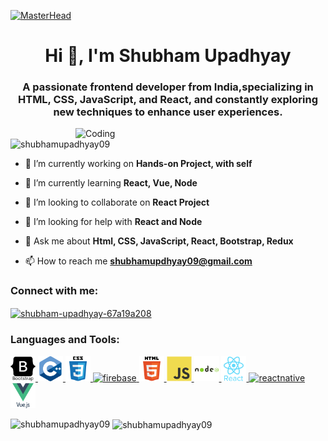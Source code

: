 
[![MasterHead](https://thumbs.dreamstime.com/z/front-end-development-banner-concept-background-backdrop-elements-icon-digital-programming-create-71910054.jpg)](https://shubhamupadhyay09.io)
<h1 align="center">Hi 👋, I'm Shubham Upadhyay</h1>
<h3 align="center">A passionate frontend developer from India,specializing in HTML, CSS, JavaScript, and React, and constantly exploring new techniques to enhance user experiences.</h3>
<img align="right" alt="Coding" width="400" src="https://cdn.dribbble.com/users/1162077/screenshots/3848914/programmer.gif"

<p align="left"> <img src="https://komarev.com/ghpvc/?username=shubhamupadhyay09&label=Profile%20views&color=0e75b6&style=flat" alt="shubhamupadhyay09" /> </p>

- 🔭 I’m currently working on **Hands-on Project, with self**

- 🌱 I’m currently learning **React, Vue, Node**

- 👯 I’m looking to collaborate on **React Project**

- 🤝 I’m looking for help with **React and Node**

- 💬 Ask me about **Html, CSS, JavaScript, React, Bootstrap, Redux**

- 📫 How to reach me **shubhamupdhyay09@gmail.com**

<h3 align="left">Connect with me:</h3>
<p align="left">
<a href="https://linkedin.com/in/shubham-upadhyay-67a19a208" target="blank"><img align="center" src="https://raw.githubusercontent.com/rahuldkjain/github-profile-readme-generator/master/src/images/icons/Social/linked-in-alt.svg" alt="shubham-upadhyay-67a19a208" height="30" width="40" /></a>
</p>

<h3 align="left">Languages and Tools:</h3>
<p align="left"> <a href="https://getbootstrap.com" target="_blank" rel="noreferrer"> <img src="https://raw.githubusercontent.com/devicons/devicon/master/icons/bootstrap/bootstrap-plain-wordmark.svg" alt="bootstrap" width="40" height="40"/> </a> <a href="https://www.w3schools.com/cpp/" target="_blank" rel="noreferrer"> <img src="https://raw.githubusercontent.com/devicons/devicon/master/icons/cplusplus/cplusplus-original.svg" alt="cplusplus" width="40" height="40"/> </a> <a href="https://www.w3schools.com/css/" target="_blank" rel="noreferrer"> <img src="https://raw.githubusercontent.com/devicons/devicon/master/icons/css3/css3-original-wordmark.svg" alt="css3" width="40" height="40"/> </a> <a href="https://firebase.google.com/" target="_blank" rel="noreferrer"> <img src="https://www.vectorlogo.zone/logos/firebase/firebase-icon.svg" alt="firebase" width="40" height="40"/> </a> <a href="https://www.w3.org/html/" target="_blank" rel="noreferrer"> <img src="https://raw.githubusercontent.com/devicons/devicon/master/icons/html5/html5-original-wordmark.svg" alt="html5" width="40" height="40"/> </a> <a href="https://developer.mozilla.org/en-US/docs/Web/JavaScript" target="_blank" rel="noreferrer"> <img src="https://raw.githubusercontent.com/devicons/devicon/master/icons/javascript/javascript-original.svg" alt="javascript" width="40" height="40"/> </a> <a href="https://nodejs.org" target="_blank" rel="noreferrer"> <img src="https://raw.githubusercontent.com/devicons/devicon/master/icons/nodejs/nodejs-original-wordmark.svg" alt="nodejs" width="40" height="40"/> </a> <a href="https://reactjs.org/" target="_blank" rel="noreferrer"> <img src="https://raw.githubusercontent.com/devicons/devicon/master/icons/react/react-original-wordmark.svg" alt="react" width="40" height="40"/> </a> <a href="https://reactnative.dev/" target="_blank" rel="noreferrer"> <img src="https://reactnative.dev/img/header_logo.svg" alt="reactnative" width="40" height="40"/> </a> <a href="https://vuejs.org/" target="_blank" rel="noreferrer"> <img src="https://raw.githubusercontent.com/devicons/devicon/master/icons/vuejs/vuejs-original-wordmark.svg" alt="vuejs" width="40" height="40"/> </a> </p>

<p><img align="left" src="https://github-readme-stats.vercel.app/api/top-langs?username=shubhamupadhyay09&show_icons=true&locale=en&layout=compact" alt="shubhamupadhyay09" /></p>

<p>&nbsp;<img align="center" src="https://github-readme-stats.vercel.app/api?username=shubhamupadhyay09&show_icons=true&locale=en" alt="shubhamupadhyay09" /></p>
